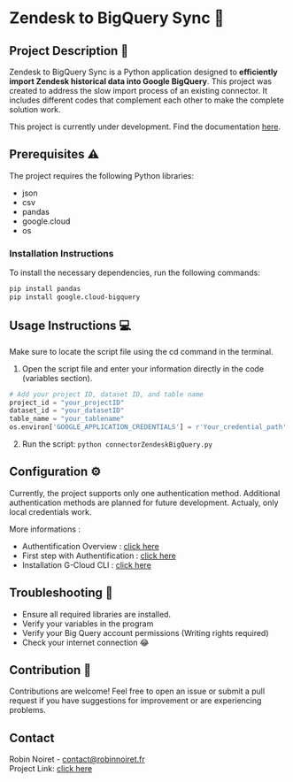 # Zendesk to BigQuery Sync 🔄

## Project Description 📰
Zendesk to BigQuery Sync is a Python application designed to **efficiently import Zendesk historical data into Google BigQuery**. This project was created to address the slow import process of an existing connector. It includes different codes that complement each other to make the complete solution work.

This project is currently under development. Find the documentation [here](https://github.com/RobinNoiret/Connector_ZendeskBigQuery/blob/b54cd2f845c11ae0e6f3511d9cc095f576bae0e1/Documentation/Documentation.md).

## Prerequisites ⚠
The project requires the following Python libraries:

- json
- csv
- pandas
- google.cloud
- os

### Installation Instructions
To install the necessary dependencies, run the following commands:

```bash
pip install pandas
pip install google.cloud-bigquery
```

## Usage Instructions 💻
Make sure to locate the script file using the cd command in the terminal.

1. Open the script file and enter your information directly in the code (variables section).

```python
# Add your project ID, dataset ID, and table name
project_id = "your_projectID"
dataset_id = "your_datasetID"
table_name = "your_tablename"
os.environ['GOOGLE_APPLICATION_CREDENTIALS'] = r'Your_credential_path'
```

2. Run the script: ` python connectorZendeskBigQuery.py `

## Configuration ⚙
Currently, the project supports only one authentication method. Additional authentication methods are planned for future development. Actualy, only local credentials work.

More informations :
- Authentification Overview : [click here](https://cloud.google.com/bigquery/docs/authentication?hl=fr)
- First step with Authentification : [click here](https://cloud.google.com/bigquery/docs/authentication?hl=fr)
- Installation G-Cloud CLI : [click here](https://cloud.google.com/sdk/docs/install?hl=fr)

## Troubleshooting 🔨
- Ensure all required libraries are installed.
- Verify your variables in the program
- Verify your Big Query account permissions (Writing rights required)
- Check your internet connection 😂


## Contribution 🤝
Contributions are welcome! Feel free to open an issue or submit a pull request if you have suggestions for improvement or are experiencing problems.

## Contact

Robin Noiret - contact@robinnoiret.fr  <br>
Project Link: [click here](https://github.com/RobinNoiret/Connector_ZendeskBigQuery)
